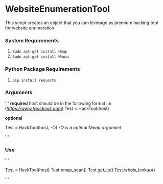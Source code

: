 # WebsiteEnumerationTool
This script creates an object that you can leverage as premium hacking tool for website enumeration
### System Requirements
  1. `Sudo apt-get install Nmap`
  2. `Sudo apt-get install Whois`
  
### Python Package Requirements
   1. `pip install requests`
   
 
### Arguments
'''
__required__
host should be in the following format i.e (_https://www.facebook.com_)
Test = HackTool(host)

__optional__

Test = HackTool(host, -O)  _-O is a optinal Nmap argument_

 '''
### Use

'''

  Test = HackTool(host)
  Test.nmap_scan()
  Test.get_ip()
  Test.whois_lookup()




'''






  
